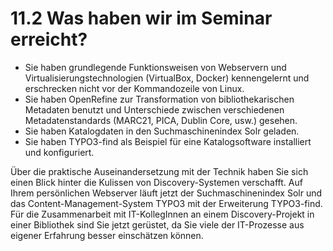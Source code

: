 # 11.2 Was haben wir im Seminar erreicht?

* Sie haben grundlegende Funktionsweisen von Webservern und Virtualisierungstechnologien (VirtualBox, Docker) kennengelernt und erschrecken nicht vor der Kommandozeile von Linux.
* Sie haben OpenRefine zur Transformation von bibliothekarischen Metadaten benutzt und Unterschiede zwischen verschiedenen Metadatenstandards (MARC21, PICA, Dublin Core, usw.) gesehen.
* Sie haben Katalogdaten in den Suchmaschinenindex Solr geladen.
* Sie haben TYPO3-find als Beispiel für eine Katalogsoftware installiert und konfiguriert.

Über die praktische Auseinandersetzung mit der Technik haben Sie sich einen Blick hinter die Kulissen von Discovery-Systemen verschafft. Auf Ihrem persönlichen Webserver läuft jetzt der Suchmaschinenindex Solr und das Content-Management-System TYPO3 mit der Erweiterung TYPO3-find. Für die Zusammenarbeit mit IT-KollegInnen an einem Discovery-Projekt in einer Bibliothek sind Sie jetzt gerüstet, da Sie viele der IT-Prozesse aus eigener Erfahrung besser einschätzen können.
